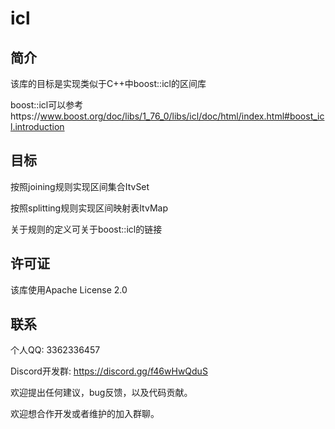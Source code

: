 # icl

## 简介

该库的目标是实现类似于C++中boost::icl的区间库

boost::icl可以参考https://www.boost.org/doc/libs/1_76_0/libs/icl/doc/html/index.html#boost_icl.introduction

## 目标

按照joining规则实现区间集合ItvSet

按照splitting规则实现区间映射表ItvMap

关于规则的定义可关于boost::icl的链接

## 许可证

该库使用Apache License 2.0

## 联系

个人QQ: 3362336457

Discord开发群: https://discord.gg/f46wHwQduS

欢迎提出任何建议，bug反馈，以及代码贡献。

欢迎想合作开发或者维护的加入群聊。




